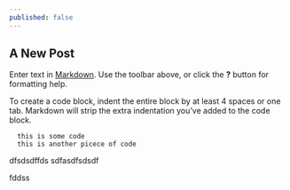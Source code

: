 ```yaml
---
published: false
---
```

## A New Post

Enter text in [Markdown](http://daringfireball.net/projects/markdown/). Use the toolbar above, or click the **?** button for formatting help.

 To create a code block, indent the entire block by at least 4 spaces or one tab. Markdown will strip the extra indentation you’ve added to the code block.
 
      this is some code
      this is another picece of code
      
dfsdsdffds
sdfasdfsdsdf

fddss

